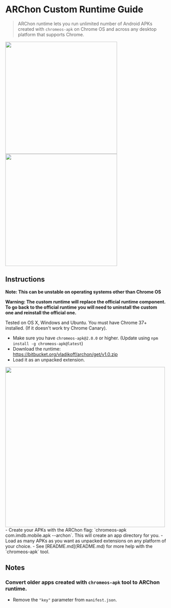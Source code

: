 # ARChon Custom Runtime Guide

> ARChon runtime lets you run unlimited number of Android APKs created with `chromeos-apk` on Chrome OS and across any desktop platform that supports Chrome.

<img src="http://v14d.com/g/WinApk.jpg" width="350px" />
<img src="http://v14d.com/g/multiple.png" width="350px" />

## Instructions

**Note: This can be unstable on operating systems other than Chrome OS**

**Warning: The custom runtime will replace the official runtime component. To go back to the official runtime you will need to uninstall the custom one and reinstall the official one.**

Tested on OS X, Windows and Ubuntu. You must have Chrome 37+ installed. (If it doesn't work try Chrome Canary).

- Make sure you have `chromeos-apk@2.0.0` or higher. (Update using `npm install -g chromeos-apk@latest`)
- Download the runtime: https://bitbucket.org/vladikoff/archon/get/v1.0.zip
- Load it as an unpacked extension.

<img src="http://v14d.com/g/chromeapks/howto.png" width="500px" />
- Create your APKs with the ARChon flag: `chromeos-apk com.imdb.mobile.apk --archon`.
This will create an app directory for you.
- Load as many APKs as you want as unpacked extensions on any platform of your choice.
- See [README.md](README.md) for more help with the `chromeos-apk` tool.

## Notes

### Convert older apps created with `chromeos-apk` tool to ARChon runtime.

- Remove the `"key"` parameter from `manifest.json`.
